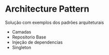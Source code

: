 # Architecture Pattern
Solução com exemplos dos padrões arquiteturais
  - Camadas
  - Repositorio Base
  - Injeção de dependencias
  - Singleton
